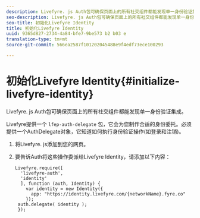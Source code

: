 ```yaml
---
description: Livefyre. js Auth包可确保页面上的所有社交组件都能发现单一身份验证集成。
seo-description: Livefyre. js Auth包可确保页面上的所有社交组件都能发现单一身份验证集成。
seo-title: 初始化Livefyre Identity
title: 初始化Livefyre Identity
uuid: 9365d827-2734-4a84-bfe7-9be573 b2 b03 e
translation-type: tm+mt
source-git-commit: 566ea2587f101202045488e9f4edf73ece100293

---
```



# 初始化Livefyre Identity{#initialize-livefyre-identity}

Livefyre. js Auth包可确保页面上的所有社交组件都能发现单一身份验证集成。

Livefyre提供一个 `lfep-auth-delegate` 包，它会为您制作合适的身份委托。必须提供一个AuthDelegate对象，它知道如何执行身份验证操作(如登录和注销)。

1. 将Livefyre. js添加到您的网页。
1. 要告诉Auth将这些操作委派给Livefyre Identity，请添加以下内容：

   ```
   Livefyre.require([ 
     'livefyre-auth', 
     'identity' 
     ], function (auth, Identity) { 
       var identity = new Identity({ 
         app: "https://identity.livefyre.com/{networkName}.fyre.co" 
       }); 
    auth.delegate( identity ); 
    });
   ```
